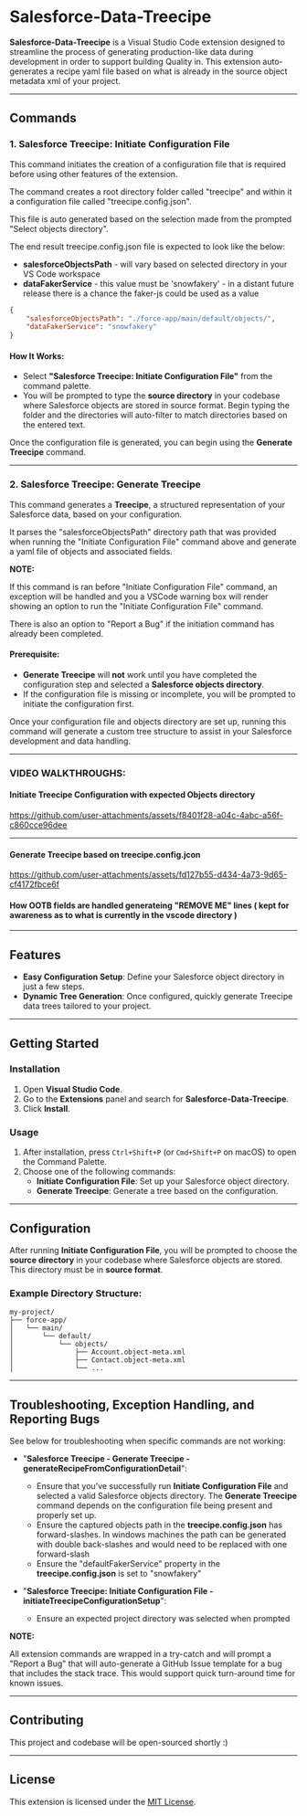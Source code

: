 # Salesforce-Data-Treecipe

**Salesforce-Data-Treecipe** is a Visual Studio Code extension designed to streamline the process of generating production-like data during development in order to support building Quality in. This extension auto-generates a recipe yaml file based on what is already in the source object metadata xml of your project.

---

## Commands

### 1. **Salesforce Treecipe: Initiate Configuration File**
This command initiates the creation of a configuration file that is required before using other features of the extension.

The command creates a root directory folder called "treecipe" and within it a configuration file called "treecipe.config.json". 

This file is auto generated based on the selection made from the prompted "Select objects directory". 

The end result treecipe.config.json file is expected to look like the below:

- **salesforceObjectsPath** - will vary based on selected directory in your VS Code workspace
- **dataFakerService** - this value must be 'snowfakery' - in a distant future release there is a chance the faker-js could be used as a value
```json
{
    "salesforceObjectsPath": "./force-app/main/default/objects/",
    "dataFakerService": "snowfakery"
}
```

#### How It Works:

- Select **"Salesforce Treecipe: Initiate Configuration File"** from the command palette.
- You will be prompted to type the **source directory** in your codebase where Salesforce objects are stored in source format. Begin typing the folder and the directories will auto-filter to match directories based on the entered text.

Once the configuration file is generated, you can begin using the **Generate Treecipe** command.

---

### 2. **Salesforce Treecipe: Generate Treecipe**
This command generates a **Treecipe**, a structured representation of your Salesforce data, based on your configuration.

It parses the "salesforceObjectsPath" directory path that was provided when running the "Initiate Configuration File" command above and generate a yaml file of objects and associated fields.

**NOTE:** 

If this command is ran before "Initiate Configuration File" command, an exception will be handled and you a VSCode warning box will render showing an option to run the "Initiate Configuration File" command. 

There is also an option to "Report a Bug" if the initiation command has already been completed.

#### Prerequisite:
- **Generate Treecipe** will **not** work until you have completed the configuration step and selected a **Salesforce objects directory**.
- If the configuration file is missing or incomplete, you will be prompted to initiate the configuration first.

Once your configuration file and objects directory are set up, running this command will generate a custom tree structure to assist in your Salesforce development and data handling.

---

### VIDEO WALKTHROUGHS:

#### Initiate Treecipe Configuration with expected Objects directory


https://github.com/user-attachments/assets/f8401f28-a04c-4abc-a56f-c860cce96dee


---

#### Generate Treecipe based on treecipe.config.jcon




https://github.com/user-attachments/assets/fd127b55-d434-4a73-9d65-cf4172fbce6f




#### How OOTB fields are handled generateing "REMOVE ME" lines ( kept for awareness as to what is currently in the vscode directory )




---

## Features

- **Easy Configuration Setup**: Define your Salesforce object directory in just a few steps.
- **Dynamic Tree Generation**: Once configured, quickly generate Treecipe data trees tailored to your project.

---

## Getting Started

### Installation
1. Open **Visual Studio Code**.
2. Go to the **Extensions** panel and search for **Salesforce-Data-Treecipe**.
3. Click **Install**.

### Usage
1. After installation, press `Ctrl+Shift+P` (or `Cmd+Shift+P` on macOS) to open the Command Palette.
2. Choose one of the following commands:
   - **Initiate Configuration File**: Set up your Salesforce object directory.
   - **Generate Treecipe**: Generate a tree based on the configuration.

---

## Configuration

After running **Initiate Configuration File**, you will be prompted to choose the **source directory** in your codebase where Salesforce objects are stored. This directory must be in **source format**.

### Example Directory Structure:

```plaintext
my-project/
├── force-app/
│   └── main/
│       └── default/
│           └── objects/
│               ├── Account.object-meta.xml
│               ├── Contact.object-meta.xml
│               └── ...

```

---

## Troubleshooting, Exception Handling, and Reporting Bugs


See below for troubleshooting when specific commands are not working:

- "**Salesforce Treecipe - Generate Treecipe - generateRecipeFromConfigurationDetail**": 
  - Ensure that you’ve successfully run **Initiate Configuration File** and selected a valid Salesforce objects directory. The **Generate Treecipe** command depends on the configuration file being present and properly set up.
  - Ensure the captured objects path in the **treecipe.config.json** has forward-slashes. In windows machines the path can be generated with double back-slashes and would need to be replaced with one forward-slash
  - Ensure the "defaultFakerService" property in the **treecipe.config.json** is set to "snowfakery"
  
- "**Salesforce Treecipe: Initiate Configuration File - initiateTreecipeConfigurationSetup**": 
  - Ensure an expected project directory was selected when prompted

**NOTE:**

All extension commands are wrapped in a try-catch and will prompt a "Report a Bug" that will auto-generate a GitHub Issue template for a bug that includes the stack trace. This would support quick turn-around time for known issues.

---

## Contributing

This project and codebase will be open-sourced shortly :)

---

## License

This extension is licensed under the [MIT License](LICENSE).
